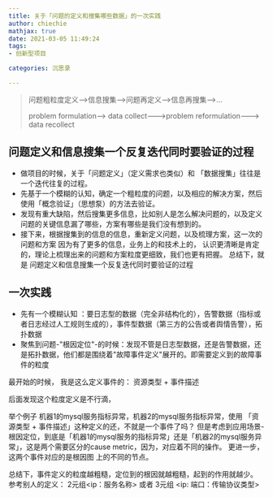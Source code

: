 ```yaml
---
title: 关于「问题的定义和搜集哪些数据」的一次实践
author: chiechie
mathjax: true
date: 2021-03-05 11:49:24
tags:
- 创新型项目

categories: 沉思录

---
```



> 问题粗粒度定义-->信息搜集-->问题再定义-->信息再搜集-->...
>
> problem formulation--> data collect--->problem reformulation---> data recollect

## 问题定义和信息搜集一个反复迭代同时要验证的过程

- 做项目的时候，关于「问题定义」（定义需求也类似）和 「数据搜集」往往是一个迭代往复的过程。
- 先基于一个模糊的认知，确定一个粗粒度的问题，以及相应的解决方案，然后使用「概念验证」（思想泵）的方法去验证。
- 发现有重大缺陷，然后搜集更多信息，比如别人是怎么解决问题的，以及定义问题的关键信息漏了哪些，方案有哪些是我们没有想到的。
- 接下来，根据搜集到的信息的信息，重新定义问题，以及梳理方案，这一次的问题和方案 因为有了更多的信息，业务上的和技术上的，
认识更清晰是肯定的，理论上梳理出来的问题和方案粒度更细致，我们也更有把握。
总结下，就是 问题定义和信息搜集一个反复迭代同时要验证的过程


## 一次实践

- 先有一个模糊认知 ：要日志型的数据（完全非结构化的），告警数据（指标或者日志经过人工规则生成的），事件型数据（第三方的公告或者舆情告警），拓扑数据
- 聚焦到问题-"根因定位"-的时候：发现不管是日志型数据，还是告警数据，还是拓扑数据，他们都是围绕着"故障事件定义"展开的。即需要定义到的故障事件的粒度

最开始的时候，
我是这么定义事件的：
资源类型 + 事件描述  

后面发现这个粒度定义是不行滴， 

举个例子 机器1的mysql服务指标异常，机器2的mysql服务指标异常，使用 「资源类型 + 事件描述」这种定义的还，不就是一个事件了吗？
但是考虑到应用场景-根因定位，到底是「机器1的mysql服务的指标异常」还是「机器2的mysql服务异常」，这是两个需要区分的cause metric，因为，对应着不同的操作。
更进一步，这两个事件对应的是根因图 上的不同的节点。

总结下，事件定义的粒度越粗糙，定位到的根因就越粗糙，起到的作用就越少。
参考别人的定义：
2元组<ip：服务名称>   或者
3元组 <ip: 端口：传输协议类型>



